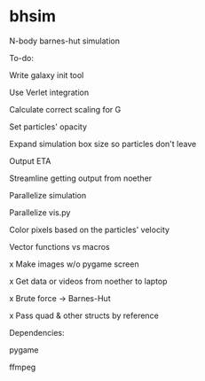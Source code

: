 bhsim
=====

N-body barnes-hut simulation

To-do:

Write galaxy init tool

Use Verlet integration

Calculate correct scaling for G

Set particles' opacity

Expand simulation box size so particles don't leave

Output ETA

Streamline getting output from noether

Parallelize simulation

Parallelize vis.py

Color pixels based on the particles' velocity

Vector functions vs macros

x Make images w/o pygame screen


x Get data or videos from noether to laptop

x Brute force -> Barnes-Hut

x Pass quad & other structs by reference

Dependencies:

pygame

ffmpeg
